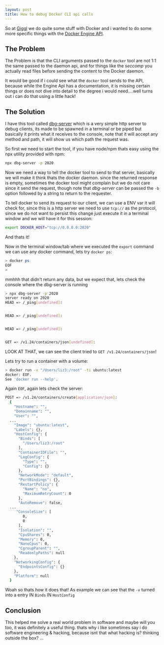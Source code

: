 ```yaml
---
layout: post
title: How to debug Docker CLI api calls
---
```

So at [Giggl](https://giggl.app) we do quite some stuff with Docker and i wanted to do some more specific things with the [Docker Engine API](https://docs.docker.com/engine/api/v1.41/).

## The Problem
The Problem is that the CLI arguments passed to the `docker` tool are not 1:1 the same passed to the daemon api, and for things like the *seccomp* you actually read files before sending the content to the Docker daemon.

It would be good if i could see what the `docker` tool sends to the API, because while the Engine Api has a documentation, it is missing certain things or does not dive into detail to the degree i would need....well turns out i can do that using a little hack!

## The Solution
I have this tool called [dbg-server](https://github.com/liz3/dbg-server) which is a very simple http server to debug clients, its made to be spawned in a terminal or be piped but basically it prints what it receives to the console, note that it will accept any method and path, it will show us which path the request was.

So first we need to start the tool, if you have node/npm thats easy using the npx utility provided with npm:
```sh
npx dbg-server -p 2020
```

Now we need a way to tell the docker tool to send to that server, basically we will make it think thats the docker daemon. since the returned response is empty, sometimes the docker tool might complain but we do not care since it send the request, though note that *dbg-server* can be passed the `-b` option followed by a string to return to the requester.

To tell docker to send its request to our client, we can use a ENV var it will check for, since this is a http server we need to use `tcp://` as the protocol, since we do not want to persist this change just execute it in a terminal window and we will have it for this session:
```sh
export DOCKER_HOST="tcp://0.0.0.0:2020"
```
And thats it!

Now in the terminal window/tab where we executed the `export` command we can use any docker command, lets try `docker ps`:
```sh
> docker ps
EOF
>
```
mmhhh that didn't return any data, but we expect that, lets check the console where the dbg-server is running
```sh
> npx dbg-server -p 2020
server ready on 2020
HEAD => /_ping[undefined]:


HEAD => /_ping[undefined]:


HEAD => /_ping[undefined]:


GET => /v1.24/containers/json[undefined]:

```
LOOK AT THAT, we can see the client tried to `GET /v1.24/containers/json`!

Lets try to run a container with a volume:
```sh
> docker run -v "/Users/liz3:/root" -ti ubuntu:latest
docker: EOF.
See 'docker run --help'.
```
Again `EOF`, again lets check the server:
```sh
POST => /v1.24/containers/create[application/json]:
  {
    "Hostname": "",
    "Domainname": "",
    "User": "",
  ...
    "Image": "ubuntu:latest",
    "Labels": {},
    "HostConfig": {
      "Binds": [
        "/Users/liz3:/root"
      ],
      "ContainerIDFile": "",
      "LogConfig": {
        "Type": "",
        "Config": {}
      },
      "NetworkMode": "default",
      "PortBindings": {},
      "RestartPolicy": {
        "Name": "no",
        "MaximumRetryCount": 0
      },
      "AutoRemove": false,
  ...
     "ConsoleSize": [
        0,
        0
      ],
      "Isolation": "",
      "CpuShares": 0,
      "Memory": 0,
      "NanoCpus": 0,
      "CgroupParent": "",
      "ReadonlyPaths": null
    },
    "NetworkingConfig": {
      "EndpointsConfig": {}
    },
    "Platform": null
  }
```
Woah so thats how it does that! As example we can see that the `-v` turned into a entry IN `Binds` IN `HostConfig`

## Conclusion
This helped me solve a real world problem in software and maybe will you too, it was definitely a useful thing. thats why i like sometimes say i do software engineering & hacking, because isnt that what hacking is? thinking outside the box?
...
